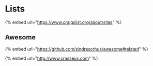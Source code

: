 # Lists

{% embed url="https://www.craigslist.org/about/sites" %}

## Awesome

{% embed url="https://github.com/sindresorhus/awesome#related" %}

{% embed url="http://www.crasseux.com" %}
